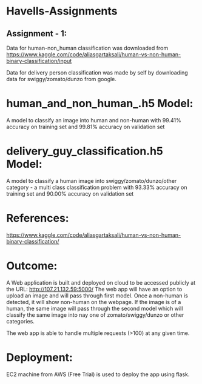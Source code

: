 # Havells-Assignments

## Assignment - 1:
Data for human-non_human classification was downloaded from https://www.kaggle.com/code/aliasgartaksali/human-vs-non-human-binary-classification/input

Data for delivery person classification was made by self by downloading data for swiggy/zomato/dunzo from google.

# human_and_non_human_.h5 Model:
A model to classify an image into human and non-human with 99.41% accuracy on training set and 99.81% accuracy on validation set

# delivery_guy_classification.h5 Model:
A model to classify a human image into swiggy/zomato/dunzo/other category - a multi class classification problem with 93.33% accuracy on training set and 90.00% accuracy on validation set

# References:
https://www.kaggle.com/code/aliasgartaksali/human-vs-non-human-binary-classification/

# Outcome:
A Web application is built and deployed on cloud to be accessed publicly at the URL: http://107.21.132.59:5000/
The web app will have an option to upload an image and will pass through first model. Once a non-human is detected, it will show non-human on the webpage. If the image is of a human, the same image will pass through the second model which will classify the same image into nay one of zomato/swiggy/dunzo or other categories.

The web app is able to handle multiple requests (>100) at any given time.

# Deployment:
EC2 machine from AWS (Free Trial) is used to deploy the app using flask.

